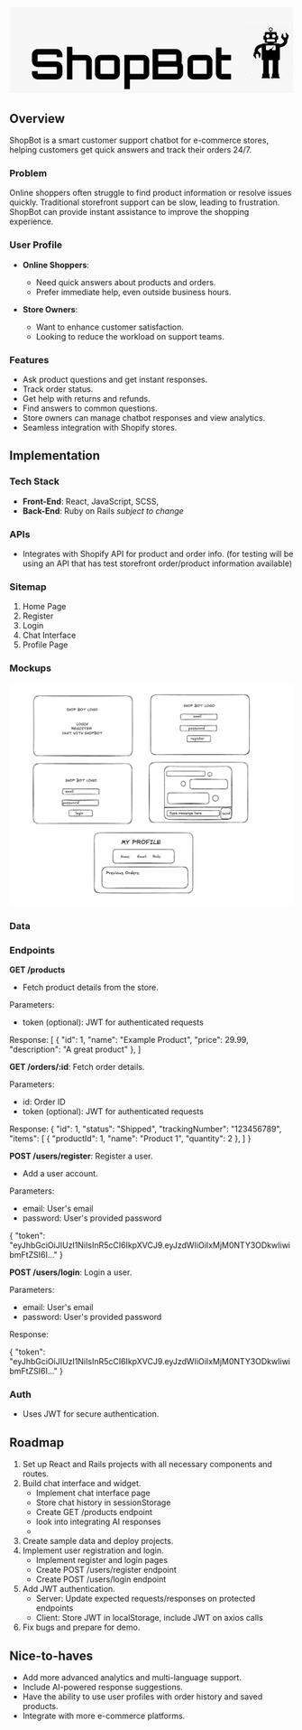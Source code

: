 ![ShopBot Logo](./Shopbot/src/assets/shopbot-logo.png)

## Overview

ShopBot is a smart customer support chatbot for e-commerce stores, helping customers get quick answers and track their orders 24/7.

### Problem

Online shoppers often struggle to find product information or resolve issues quickly. Traditional storefront support can be slow, leading to frustration. ShopBot can provide instant assistance to improve the shopping experience.

### User Profile

- **Online Shoppers**:

  - Need quick answers about products and orders.
  - Prefer immediate help, even outside business hours.

- **Store Owners**:
  - Want to enhance customer satisfaction.
  - Looking to reduce the workload on support teams.

### Features

- Ask product questions and get instant responses.
- Track order status.
- Get help with returns and refunds.
- Find answers to common questions.
- Store owners can manage chatbot responses and view analytics.
- Seamless integration with Shopify stores.

## Implementation

### Tech Stack

- **Front-End**: React, JavaScript, SCSS,
- **Back-End**: Ruby on Rails _subject to change_

### APIs

- Integrates with Shopify API for product and order info. (for testing will be using an API that has test storefront order/product information available)

### Sitemap

1. Home Page
2. Register
3. Login
4. Chat Interface
5. Profile Page

### Mockups

![Mockups](./Shopbot/src/assets/Mockups.png)

### Data

### Endpoints

**GET /products**

- Fetch product details from the store.

Parameters:

- token (optional): JWT for authenticated requests

Response:
[
{
"id": 1,
"name": "Example Product",
"price": 29.99,
"description": "A great product"
},
]

**GET /orders/:id**: Fetch order details.

Parameters:

- id: Order ID
- token (optional): JWT for authenticated requests

Response:
{
"id": 1,
"status": "Shipped",
"trackingNumber": "123456789",
"items": [
{
"productId": 1,
"name": "Product 1",
"quantity": 2
},
]
}

**POST /users/register**: Register a user.

- Add a user account.

Parameters:

- email: User's email
- password: User's provided password

{
"token": "eyJhbGciOiJIUzI1NiIsInR5cCI6IkpXVCJ9.eyJzdWIiOiIxMjM0NTY3ODkwIiwibmFtZSI6I..."
}

**POST /users/login**: Login a user.

Parameters:

- email: User's email
- password: User's provided password

Response:

{
"token": "eyJhbGciOiJIUzI1NiIsInR5cCI6IkpXVCJ9.eyJzdWIiOiIxMjM0NTY3ODkwIiwibmFtZSI6I..."
}

### Auth

- Uses JWT for secure authentication.

## Roadmap

1. Set up React and Rails projects with all necessary components and routes.
2. Build chat interface and widget.
   - Implement chat interface page
   - Store chat history in sessionStorage
   - Create GET /products endpoint
   - look into integrating AI responses
   -
3. Create sample data and deploy projects.
4. Implement user registration and login.
   - Implement register and login pages
   - Create POST /users/register endpoint
   - Create POST /users/login endpoint
5. Add JWT authentication.
   - Server: Update expected requests/responses on protected endpoints
   - Client: Store JWT in localStorage, include JWT on axios calls
6. Fix bugs and prepare for demo.

## Nice-to-haves

- Add more advanced analytics and multi-language support.
- Include AI-powered response suggestions.
- Have the ability to use user profiles with order history and saved products.
- Integrate with more e-commerce platforms.
